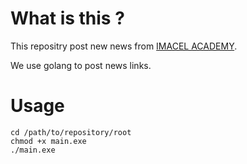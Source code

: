 # What is this ?
This repositry post new news from [IMACEL ACADEMY](https://lp-tech.net/).

We use golang to post news links.

# Usage
```
cd /path/to/repository/root
chmod +x main.exe
./main.exe
```
